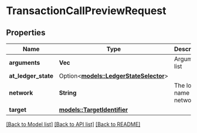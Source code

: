 # TransactionCallPreviewRequest

## Properties

Name | Type | Description | Notes
------------ | ------------- | ------------- | -------------
**arguments** | **Vec<String>** | Argument list | 
**at_ledger_state** | Option<[**models::LedgerStateSelector**](LedgerStateSelector.md)> |  | [optional]
**network** | **String** | The logical name of the network | 
**target** | [**models::TargetIdentifier**](TargetIdentifier.md) |  | 

[[Back to Model list]](../README.md#documentation-for-models) [[Back to API list]](../README.md#documentation-for-api-endpoints) [[Back to README]](../README.md)


